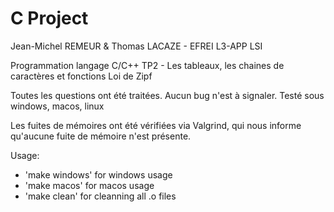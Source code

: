 # C Project
Jean-Michel REMEUR & Thomas LACAZE - EFREI L3-APP LSI

Programmation langage C/C++
TP2 - Les tableaux, les chaines de caractères et fonctions
Loi de Zipf

Toutes les questions ont été traitées. 
Aucun bug n'est à signaler.
Testé sous windows, macos, linux

Les fuites de mémoires ont été vérifiées via Valgrind, qui nous informe qu'aucune fuite de mémoire n'est présente.

Usage: 

- 'make windows' for windows usage
- 'make macos' for macos usage
- 'make clean' for cleanning all .o files
